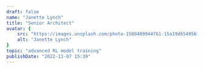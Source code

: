 ```yaml
---
draft: false
name: "Janette Lynch"
title: "Senior Architect"
avatar: {
    src: "https://images.unsplash.com/photo-1580489944761-15a19d654956?&fit=crop&w=280",
    alt: "Janette Lynch"
}
topic: "advanced RL model training"
publishDate: "2022-11-07 15:39"
---
```

